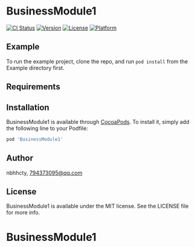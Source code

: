 # BusinessModule1

[![CI Status](https://img.shields.io/travis/nbhhcty/BusinessModule1.svg?style=flat)](https://travis-ci.org/nbhhcty/BusinessModule1)
[![Version](https://img.shields.io/cocoapods/v/BusinessModule1.svg?style=flat)](https://cocoapods.org/pods/BusinessModule1)
[![License](https://img.shields.io/cocoapods/l/BusinessModule1.svg?style=flat)](https://cocoapods.org/pods/BusinessModule1)
[![Platform](https://img.shields.io/cocoapods/p/BusinessModule1.svg?style=flat)](https://cocoapods.org/pods/BusinessModule1)

## Example

To run the example project, clone the repo, and run `pod install` from the Example directory first.

## Requirements

## Installation

BusinessModule1 is available through [CocoaPods](https://cocoapods.org). To install
it, simply add the following line to your Podfile:

```ruby
pod 'BusinessModule1'
```

## Author

nbhhcty, 794373095@qq.com

## License

BusinessModule1 is available under the MIT license. See the LICENSE file for more info.
# BusinessModule1
